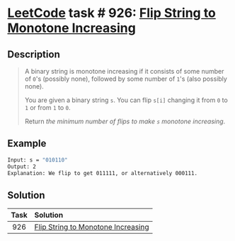 # [LeetCode][leetcode] task # 926: [Flip String to Monotone Increasing][task]

Description
-----------

> A binary string is monotone increasing if it consists of some number of
> `0`'s (possibly none), followed by some number of `1`'s (also possibly none).
> 
> You are given a binary string `s`.
> You can flip `s[i]` changing it from `0` to `1` or from `1` to `0`.
> 
> Return _the minimum number of flips to make `s` monotone increasing_.

Example
-------

```sh
Input: s = "010110"
Output: 2
Explanation: We flip to get 011111, or alternatively 000111.
```

Solution
--------

| Task | Solution                                       |
|:----:|:-----------------------------------------------|
| 926  | [Flip String to Monotone Increasing][solution] |


[leetcode]: <http://leetcode.com/>
[task]: <https://leetcode.com/problems/flip-string-to-monotone-increasing/>
[solution]: <https://github.com/wellaxis/praxis-leetcode/blob/main/src/main/java/com/witalis/praxis/leetcode/task/h10/p926/option/Practice.java>

